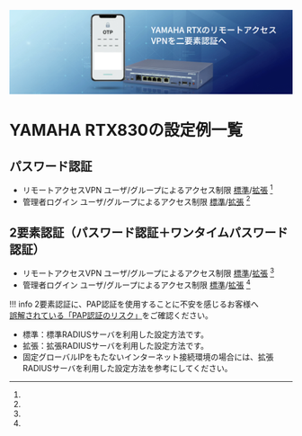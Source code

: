 [![バナー画像](/images/2025-09-29_7-27-28.png)](https://www.singleid.jp/yamaha-rtx-vpn-mfa/)

# YAMAHA RTX830の設定例一覧
## パスワード認証
* リモートアクセスVPN ユーザ/グループによるアクセス制限 [標準](vpn-group-password.md)/[拡張](vpn-group-password-adv.md) [^1]
* 管理者ログイン ユーザ/グループによるアクセス制限 [標準](adminlogin-group-password.md)/[拡張](adminlogin-group-password-adv.md) [^1]

## 2要素認証（パスワード認証＋ワンタイムパスワード認証）
* リモートアクセスVPN ユーザ/グループによるアクセス制限 [標準](vpn-group-otp.md)/[拡張](vpn-group-otp-adv.md) [^1]
* 管理者ログイン ユーザ/グループによるアクセス制限 [標準](adminlogin-group-otp.md)/[拡張](adminlogin-group-otp-adv.md) [^1]

!!! info
    2要素認証に、PAP認証を使用することに不安を感じるお客様へ  
    [誤解されている「PAP認証のリスク」](pap_authentication_risk_misunderstanding.md)をご確認ください。


[^1]:
  * 標準：標準RADIUSサーバを利用した設定方法です。
  * 拡張：拡張RADIUSサーバを利用した設定方法です。
  * 固定グローバルIPをもたないインターネット接続環境の場合には、拡張RADIUSサーバを利用した設定方法を参考にしてください。